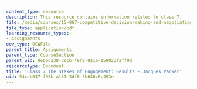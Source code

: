 ```yaml
---
content_type: resource
description: This resource contains information related to class 7.
file: /media/courses/15-067-competitive-decision-making-and-negotiation-spring-2011/54ceb047f95ba1513df83b636c6c493e_MIT15_067S11_Cl7_S_E_REJPR.pdf
file_type: application/pdf
learning_resource_types:
- Assignments
ocw_type: OCWFile
parent_title: Assignments
parent_type: CourseSection
parent_uid: 0ebbd238-3ebb-f9f8-921b-159023f2ff9d
resourcetype: Document
title: 'Class 7 The Stakes of Engagement: Results - Jacques Parker'
uid: 54ceb047-f95b-a151-3df8-3b636c6c493e
---
```

